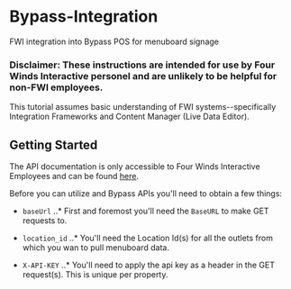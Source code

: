 # Bypass-Integration
 FWI integration into Bypass POS for menuboard signage

### **Disclaimer:** These instructions are intended for use by Four Winds Interactive personel and are unlikely to be helpful for non-FWI employees.  

This tutorial assumes basic understanding of FWI systems--specifically Integration Frameworks and Content Manager (Live Data Editor).

## Getting Started

The API documentation is only accessible to Four Winds Interactive Employees and can be found [here](https://fourwindsinteractivehq-my.sharepoint.com/:u:/g/personal/will_karges_fourwindsinteractive_com/Ee7Tov4h0IlFpikTidP4UWUBiB4ITTSOEaC-13saXq4YDg?e=pP7Q9R).

Before you can utilize and Bypass APIs you'll need to obtain a few things:


* `baseUrl`
..* First and foremost you'll need the `BaseURL` to make GET requests to.

* `location_id`
..* You'll need the Location Id(s) for all the outlets from which you wan to pull menuboard data.

* `X-API-KEY`
..* You'll need to apply the api key as a header in the GET request(s).  This is unique per property.


